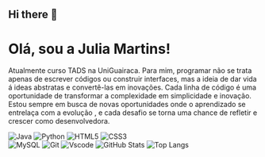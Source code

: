 ## Hi there 👋

# Olá, sou a Julia Martins!
Atualmente curso TADS na UniGuairaca.
Para mim, programar não se trata apenas de escrever códigos ou construir interfaces, mas a ideia de dar vida á ideas abstratas e convertê-las em inovações. Cada linha de código é uma oportunidade de transformar a complexidade em simplicidade e inovação. Estou sempre em busca de novas oportunidades onde o aprendizado se entrelaça com a evolução , e cada desafio se torna uma chance de refletir e crescer como desenvolvedora.

![Java](https://img.shields.io/badge/java-%23ED8B00.svg?style=for-the-badge&logo=openjdk&logoColor=white) ![Python](https://img.shields.io/badge/python-3670A0?style=for-the-badge&logo=python&logoColor=ffdd54)
![HTML5](https://img.shields.io/badge/HTML5-E34F26?style=for-the-badge&logo=html5&logoColor=white) ![CSS3](https://img.shields.io/badge/CSS3-1572B6?style=for-the-badge&logo=css3&logoColor=white)	
![MySQL](https://img.shields.io/badge/MySQL-00000F?style=for-the-badge&logo=mysql&logoColor=white) ![Git](https://img.shields.io/badge/GIT-E44C30?style=for-the-badge&logo=git&logoColor=white)
![Vscode](https://img.shields.io/badge/Vscode-007ACC?style=for-the-badge&logo=visual-studio-code&logoColor=white)
![GitHub Stats](https://github-readme-stats.vercel.app/api?username=juu-marrtins&theme=transparent&bg_color=000&border_color=30A3DC&show_icons=true&icon_color=30A3DC&title_color=E94D5F&text_color=FFF&hide_title=true&hide=stars)
![Top Langs](https://github-readme-stats-git-masterrstaa-rickstaa.vercel.app/api/top-langs/?username=juu-marrtins&layout=compact&bg_color=000&border_color=30A3DC&title_color=E94D5F&text_color=FFF)
